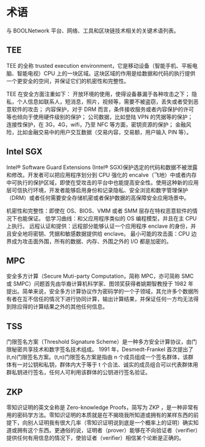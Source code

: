 # 术语

与 BOOLNetwork 平台、网络、工具和区块链技术相关的关键术语列表。

## TEE

TEE 的全称 trusted execution environment，它是移动设备（智能手机、平板电脑、智能电视）CPU 上的一块区域。这块区域的作用是给数据和代码的执行提供一个更安全的空间，并保证它们的机密性和完整性。

TEE 在安全方面注重如下： 开放环境的使用，使得设备暴漏于各种攻击之下； 隐私，个人信息如联系人，短消息，照片，视频等，需要不被盗窃，丢失或者受到恶意软件的攻击； 内容保护，对于 DRM 而言，条件接收服务或者内容保护的许可等也倾向于使用硬件级别的保护； 公司数据，比如登陆 VPN 的凭据等的保护； 连接性保护，在 3G，4G，wifi，乃至 NFC 等方面，密钥资源的保护； 金融风险，比如金融交易中的用户交互数据（交易内容，交易额，用户输入 PIN 等）。

## Intel SGX

Intel® Software Guard Extensions (Intel® SGX)保护选定的代码和数据不被泄露和修改。开发者可以把应用程序划分到 CPU 强化的 encalve（飞地）中或者内存中可执行的保护区域，即使在受攻击的平台中也能提高安全性。使用这种新的应用层可信执行环境，开发者能够启用身份和记录隐私、安全浏览和数字管理保护（DRM）或者任何需要安全存储机密或者保护数据的高保障安全应用场景中。

机密性和完整性：即使在 OS、BIOS、VMM 或者 SMM 层存在特权恶意软件的情况下也能保证。 低学习曲线：和父应用程序类似的 OS 编程模型，并且在主 CPU 上执行。 远程认证和提供：远程部分能够认证一个应用程序 enclave 的身份，并且安全地将密钥、凭据和敏感数据提供给 enclave。 最小可能的攻击面：CPU 边界成为攻击面外围，所有的数据、内存、外围之外的 I/O 都是加密的。

## MPC

安全多方计算（Secure Muti-party Computation，简称 MPC，亦可简称 SMC 或 SMPC）问题首先由华裔计算机科学家、图领奖获得者姚期智教授于 1982 年提出。简单来说，安全多方计算协议作为密码学的一个子领域，其允许多个数据所有者在互不信任的情况下进行协同计算，输出计算结果，并保证任何一方均无法得到除应得的计算结果之外的其他任何信息。

## TSS

门限签名方案（Threshold Signature Scheme）是一种多方安全计算协议，由门限秘密共享技术和数字签名技术组成。 1991 年，Desmedt-Frankel 首次提出了(t,n)门限签名方案。(t,n)门限签名方案是指由 n 个成员组成一个签名群体，该群体有一对公钥和私钥，群体内大于等于 t 个合法、诚实的成员组合可以代表群体用群私钥进行签名，任何人可利用该群体的公钥进行签名验证。

## ZKP

零知识证明的英文全称是 Zero-knowledge Proofs，简写为 ZKP ，是一种非常有用的密码学方法。零知识证明的本质就是在不揭晓我所知道或拥有的某样东西的前提下，向别人证明我有很大几率（零知识证明说到底是一个概率上的证明）确实知道或拥有这个东西。更通俗的说，证明者（prover）能够在不向验证者（verifier）提供任何有用信息的情况下，使验证者（verifier）相信某个论断是正确的。
